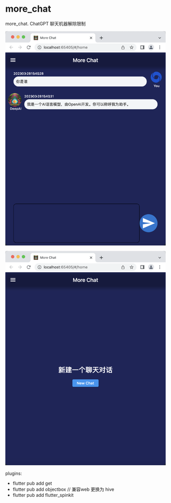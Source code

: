# more_chat
more_chat.   ChatGPT 聊天机器解除限制

![](./readme/v1.png)

![](./readme/v2.png)

plugins: 
- flutter pub add get
- flutter pub add objectbox  // 兼容web 更换为 hive
- flutter pub add flutter_spinkit